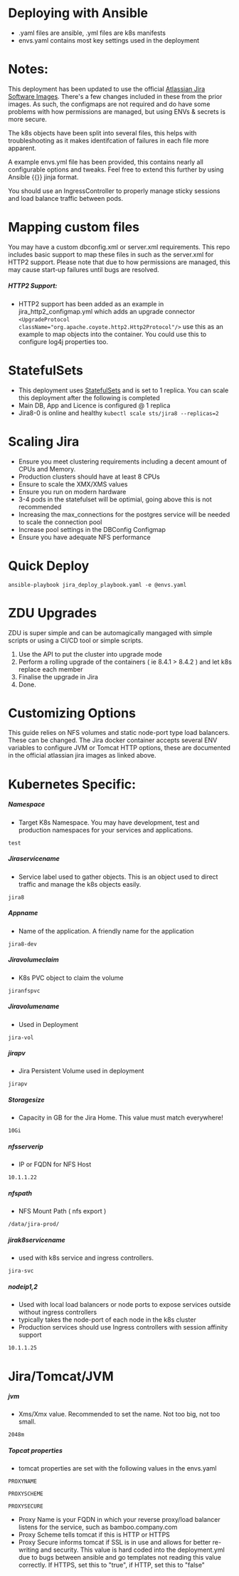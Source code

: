 # Deploying with Ansible
* .yaml files are ansible, .yml files are k8s manifests
* envs.yaml contains most key settings used in the deployment

# Notes:
This deployment has been updated to use the official [Atlassian Jira Software Images](https://hub.docker.com/r/atlassian/jira-software). There's a few changes included in these from the prior images. As such, the configmaps are not required and do have some problems with how permissions are managed, but using ENVs & secrets is more secure. 

The k8s objects have been split into several files, this helps with troubleshooting as it makes identifcation of failures in each file more apparent. 

A example envs.yml file has been provided, this contains nearly all configurable options and tweaks. Feel free to extend this further by using Ansible {{}} jinja format. 

You should use an IngressController to properly manage sticky sessions and load balance traffic between pods.

# Mapping custom files
You may have a custom dbconfig.xml or server.xml requirements. This repo includes basic support to map these files in such as the server.xml for HTTP2 support. Please note that due to how permissions are managed, this may cause start-up failures until bugs are resolved. 

##### HTTP2 Support:
* HTTP2 support has been added as an example in jira_http2_configmap.yml which adds an upgrade connector ```<UpgradeProtocol className="org.apache.coyote.http2.Http2Protocol"/>``` use this as an example to map objects into the container. You could use this to configure log4j properties too. 

# StatefulSets
* This deployment uses [StatefulSets](https://kubernetes.io/docs/tutorials/stateful-application/basic-stateful-set/) and is set to 1 replica. You can scale this deployment after the following is completed
* Main DB, App and Licence is configured @ 1 replica
* Jira8-0 is online and healthy
```kubectl scale sts/jira8 --replicas=2```

# Scaling Jira
* Ensure you meet clustering requirements including a decent amount of CPUs and Memory.
* Production clusters should have at least 8 CPUs
* Ensure to scale the XMX/XMS values
* Ensure you run on modern hardware
* 3-4 pods in the statefulset will be optimial, going above this is not recommended
* Increasing the max_connections for the postgres service will be needed to scale the connection pool
* Increase pool settings in the DBConfig Configmap
* Ensure you have adequate NFS performance 



# Quick Deploy
```ansible-playbook jira_deploy_playbook.yaml -e @envs.yaml```

# ZDU Upgrades
ZDU is super simple and can be automagically mangaged with simple scripts or using a CI/CD tool or simple scripts.
1. Use the API to put the cluster into upgrade mode
2. Perform a rolling upgrade of the containers ( ie 8.4.1 > 8.4.2 ) and let k8s replace each member
3. Finalise the upgrade in Jira
4. Done. 

# Customizing Options
This guide relies on NFS volumes and static node-port type load balancers. These can be changed. The Jira docker container accepts several ENV variables to configure JVM or Tomcat HTTP options, these are documented in the official atlassian jira images as linked above. 

# Kubernetes Specific:

##### Namespace
* Target K8s Namespace. You may have development, test and production namespaces for your services and applications. 

```test```

##### Jiraservicename
* Service label used to gather objects. This is an object used to direct traffic and manage the k8s objects easily.

```jira8```

##### Appname
* Name of the application. A friendly name for the application

```jira8-dev```

##### Jiravolumeclaim
* K8s PVC object to claim the volume

```jiranfspvc```

##### Jiravolumename
* Used in Deployment

```jira-vol```

##### jirapv
* Jira Persistent Volume used in deployment

```jirapv```

##### Storagesize
* Capacity in GB for the Jira Home. This value must match everywhere! 

```10Gi```

##### nfsserverip
* IP or FQDN for NFS Host

```10.1.1.22```

##### nfspath
* NFS Mount Path ( nfs export )

```/data/jira-prod/```

##### jirak8servicename
* used with k8s service and ingress controllers.

```jira-svc```

##### nodeip1,2
* Used with local load balancers or node ports to expose services outside without ingress controllers
* typically takes the node-port of each node in the k8s cluster
* Production services should use Ingress controllers with session affinity support

```10.1.1.25```

# Jira/Tomcat/JVM
##### jvm
* Xms/Xmx value. Recommended to set the name. Not too big, not too small.

```2048m```

##### Topcat properties
* tomcat properties are set with the following values in the envs.yaml

```PROXYNAME```


```PROXYSCHEME```


```PROXYSECURE```


* Proxy Name is your FQDN in which your reverse proxy/load balancer listens for the service, such as bamboo.company.com
* Proxy Scheme tells tomcat if this is HTTP or HTTPS
* Proxy Secure informs tomcat if SSL is in use and allows for better re-writing and security. This value is hard coded into the deployment.yml due to bugs between ansible and go templates not reading this value correctly. If HTTPS, set this to "true", if HTTP, set this to "false"
